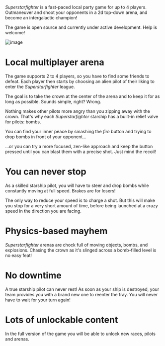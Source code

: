 *Superstarfighter* is a fast-paced local party game for up to 4 players. Outmaneuver and shoot your opponents in a 2d top-down arena, and become an intergalactic champion!

The game is open source and currently under active development. Help is welcome!

![image](https://pbs.twimg.com/media/DpdYUS_WwAAlTdv.jpg:small)

# Local multiplayer arena
The game supports 2 to 4 players, so you have to find some friends to defeat. Each player then starts by choosing an alien pilot of their liking to enter the *Superstarfighter* league.

The goal is to take the crown at the center of the arena and to keep it for as long as possible. Sounds simple, right? Wrong.

Nothing makes other pilots more angry than you zipping away with the crown. That's why each *Superstarfighter* starship has a built-in relief valve for pilots: bombs.

You can find your inner peace by smashing the *fire* button and trying to drop bombs in front of your opponent...

...or you can try a more focused, zen-like approach and keep the button pressed until you can blast them with a precise shot. Just mind the recoil!

# You can never stop
As a skilled starship pilot, you will have to steer and drop bombs while constantly moving at full speed. Brakes are for losers!

The only way to reduce your speed is to charge a shot. But this will make you stop for a very short amount of time, before being launched at a crazy speed in the direction you are facing.

# Physics-based mayhem
*Superstarfighter* arenas are chock full of moving objects, bombs, and explosions. Chasing the crown as it's slinged across a bomb-filled level is no easy feat!

# No downtime
A true starship pilot can never rest! As soon as your ship is destroyed, your team provides you with a brand new one to reenter the fray. You will never have to wait for your turn again!

# Lots of unlockable content
In the full version of the game you will be able to unlock new races, pilots and arenas.
